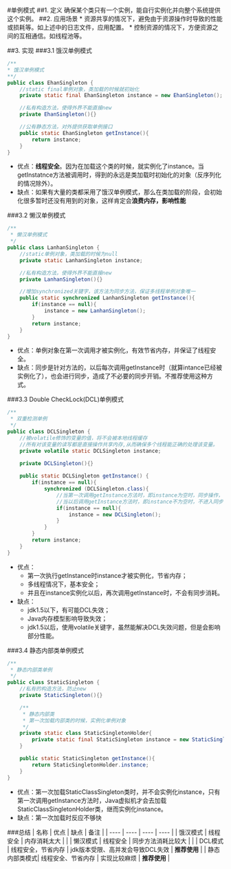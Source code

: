 #单例模式
##1. 定义
确保某个类只有一个实例，能自行实例化并向整个系统提供这个实例。
##2. 应用场景
    * 资源共享的情况下，避免由于资源操作时导致的性能或损耗等。如上述中的日志文件，应用配置。 
    * 控制资源的情况下，方便资源之间的互相通信。如线程池等。 
    
##3. 实现
###3.1 饿汉单例模式


```java
/**
* 饿汉单例模式
**/
public class EhanSingleton {
	//static final单例对象，类加载的时候就初始化
	private static final EhanSingleton instance = new EhanSingleton();

	//私有构造方法，使得外界不能直接new
	private EhanSingleton(){}

	//公有静态方法，对外提供获取单例接口
	public static EhanSingleton getInstance(){
		return instance;
	}
}

```
* 优点：**线程安全**。因为在加载这个类的时候，就实例化了instance。当getInstatnce方法被调用时，得到的永远是类加载时初始化的对象（反序列化的情况除外）。
* 缺点：如果有大量的类都采用了饿汉单例模式，那么在类加载的阶段，会初始化很多暂时还没有用到的对象，这样肯定会**浪费内存，影响性能**

###3.2 懒汉单例模式


```java
/**
 * 懒汉单例模式
 */
public class LanhanSingleton {
	//static单例对象，类加载的时候为null
	private static LanhanSingleton instance;

	//私有构造方法，使得外界不能直接new
	private LanhanSingleton(){}

	//增加synchronized关键字，该方法为同步方法，保证多线程单例对象唯一
	public static synchronized LanhanSingleton getInstance(){
		if(instance == null){
			instance = new LanhanSingleton();
		}
		return instance;
	}
}

```
* 优点：单例对象在第一次调用才被实例化，有效节省内存，并保证了线程安全。
* 缺点：同步是针对方法的，以后每次调用getInstance时（就算intance已经被实例化了），也会进行同步，造成了不必要的同步开销。不推荐使用这种方式。

###3.3 Double CheckLock(DCL)单例模式



```java
/**
 * 双重检测单例
 */
public class DCLSingleton {
	//被volatile修饰的变量的值，将不会被本地线程缓存
	//所有对该变量的读写都是直接操作共享内存,从而确保多个线程能正确的处理该变量。
	private volatile static DCLSingleton instance;
	
	private DCLSingleton(){}

	public static DCLSingleton getInstance() {
		if(instance == null){
			synchronized (DCLSingleton.class){
				//当第一次调用getInstance方法时，即instance为空时，同步操作，保证多线程实例唯一
				//当以后调用getInstance方法时，即instance不为空时，不进入同步代码块，减少了不必要的同步开销
				if(instance == null){
					instance = new DCLSingleton();
				}
			}
		}
		return instance;
	}
}

```
* 优点：
	* 第一次执行getInstance时instance才被实例化，节省内存；
	* 多线程情况下，基本安全；
	* 并且在instance实例化以后，再次调用getInstance时，不会有同步消耗。
* 缺点：
	* jdk1.5以下，有可能DCL失效；
	* Java内存模型影响导致失效；
	* jdk1.5以后，使用volatile关键字，虽然能解决DCL失效问题，但是会影响部分性能。

###3.4 静态内部类单例模式

```java
/**
 * 静态内部类单例
 */
public class StaticSingleton {
	//私有的构造方法，防止new
	private StaticSingleton(){}

	/**
	 * 静态内部类
	 * 第一次加载内部类的时候，实例化单例对象
	 */
	private static class StaticSingletonHolder{
		private static final StaticSingleton instance = new StaticSingleton();
	}

	public static StaticSingleton getInstance(){
		return StaticSingletonHolder.instance;
	}
}

```
* 优点：第一次加载StaticClassSingleton类时，并不会实例化instance，只有第一次调用getInstance方法时，Java虚拟机才会去加载StaticClassSingletonHolder类，继而实例化instance。
* 缺点：第一次加载时反应不够快 

###总结
|  名称 | 优点  | 缺点   | 备注   |
|  ----  |  ---- |  ----  |  ----  | 
| 饿汉模式  | 线程安全 | 内存消耗太大 |  |
| 懒汉模式  | 线程安全 | 同步方法消耗比较大 |  | 
| DCL模式 | 线程安全，节省内存 | jdk版本受限、高并发会导致DCL失效 | **推荐使用**  |
| 静态内部类模式| 线程安全、节省内存 | 实现比较麻烦  | **推荐使用** |







